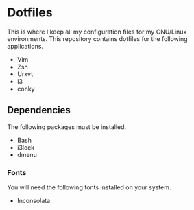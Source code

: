 # Dotfiles
This is where I keep all my configuration files for my GNU/Linux environments.
This repository contains dotfiles for the following applications.
* Vim
* Zsh
* Urxvt
* i3
* conky

## Dependencies
The following packages must be installed.
* Bash
* i3lock
* dmenu

### Fonts
You will need the following fonts installed on your system.
* Inconsolata
